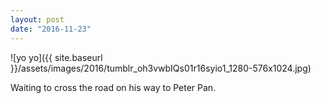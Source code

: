 ```yaml
---
layout: post
date: "2016-11-23"
---
```


![yo yo]({{ site.baseurl }}/assets/images/2016/tumblr_oh3vwbIQs01r16syio1_1280-576x1024.jpg)

Waiting to cross the road on his way to Peter Pan.
